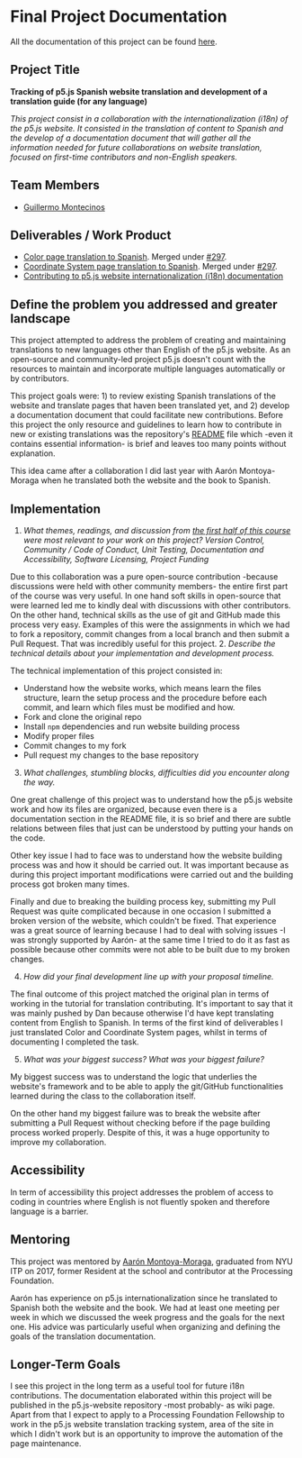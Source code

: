 # Final Project Documentation

All the documentation of this project can be found [here](https://github.com/guillemontecinos/itp_fall_2018_open_source_studio/blob/master/final_project/documentation.md).

## Project Title

**Tracking of p5.js Spanish website translation and development of a translation guide (for any language)**

*This project consist in a collaboration with the internationalization (i18n) of the p5.js website. It consisted in the translation of content to Spanish and the develop of a documentation document that will gather all the information needed for future collaborations on website translation, focused on first-time contributors and non-English speakers.*

## Team Members

* [Guillermo Montecinos](https://github.com/guillemontecinos)

## Deliverables / Work Product

* [Color page translation to Spanish](https://p5js.org/es/learn/color.html). Merged under [#297](https://github.com/processing/p5.js-website/pull/297).
* [Coordinate System page translation to Spanish](https://p5js.org/es/learn/coordinate-system-and-shapes.html). Merged under [#297](https://github.com/processing/p5.js-website/pull/297).
* [Contributing to p5.js website internationalization (i18n) documentation](https://github.com/guillemontecinos/itp_fall_2018_open_source_studio/blob/master/final_project/i18n_contribution.md)

## Define the problem you addressed and greater landscape

This project attempted to address the problem of creating and maintaining translations to new languages other than English of the p5.js website. As an open-source and community-led project p5.js doesn't count with the resources to maintain and incorporate multiple languages automatically or by contributors.

This project goals were: 1) to review existing Spanish translations of the website and translate pages that haven been translated yet, and 2) develop a documentation document that could facilitate new contributions. Before this project the only resource and guidelines to learn how to contribute in new or existing translations was the repository's [README](https://github.com/processing/p5.js-website) file which -even it contains essential information- is brief and leaves too many points without explanation.

This idea came after a collaboration I did last year with Aarón Montoya-Moraga when he translated both the website and the book to Spanish.

## Implementation
1. _What themes, readings, and discussion from [the first half of this course](https://github.com/Open-Source-Studio-at-ITP/Syllabus) were most relevant to your work on this project? Version Control, Community / Code of Conduct, Unit Testing, Documentation and Accessibility, Software Licensing, Project Funding_

Due to this collaboration was a pure open-source contribution -because discussions were held with other community members- the entire first part of the course was very useful. In one hand soft skills in open-source that were learned led me to kindly deal with discussions with other contributors. On the other hand, technical skills as the use of git and GitHub made this process very easy. Examples of this were the assignments in which we had to fork a repository, commit changes from a local branch and then submit a Pull Request. That was incredibly useful for this project.
2. _Describe the technical details about your implementation and development process._

The technical implementation of this project consisted in:
* Understand how the website works, which means learn the files structure, learn the setup process and the procedure before each commit, and learn which files must be modified and how.
* Fork and clone the original repo
* Install `npm` dependencies and run website building process
* Modify proper files
* Commit changes to my fork
* Pull request my changes to the base repository

3. _What challenges, stumbling blocks, difficulties did you encounter along the way._

One great challenge of this project was to understand how the p5.js website work and how its files are organized, because even there is a documentation section in the README file, it is so brief and there are subtle relations between files that just can be understood by putting your hands on the code.

Other key issue I had to face was to understand how the website building process was and how it should be carried out. It was important because as during this project important modifications were carried out and the building process got broken many times.

Finally and due to breaking the building process key, submitting my Pull Request was quite complicated because in one occasion I submitted a broken version of the website, which couldn't be fixed. That experience was a great source of learning because I had to deal with solving issues -I was strongly supported by Aarón- at the same time I tried to do it as fast as possible because other commits were not able to be built due to my broken changes.

4. _How did your final development line up with your proposal timeline._

The final outcome of this project matched the original plan in terms of working in the tutorial for translation contributing. It's important to say that it was mainly pushed by Dan because otherwise I'd have kept translating content from English to Spanish. In terms of the first kind of deliverables I just translated Color and Coordinate System pages, whilst in terms of documenting I completed the task.

5. _What was your biggest success? What was your biggest failure?_

My biggest success was to understand the logic that underlies the website's framework and to be able to apply the git/GitHub functionalities learned during the class to the collaboration itself.

On the other hand my biggest failure was to break the website after submitting a Pull Request without checking before if the page building process worked properly. Despite of this, it was a huge opportunity to improve my collaboration.

## Accessibility

In term of accessibility this project addresses the problem of access to coding in countries where English is not fluently spoken and therefore language is a barrier.

## Mentoring

This project was mentored by [Aarón Montoya-Moraga](https://github.com/montoyamoraga), graduated from NYU ITP on 2017, former Resident at the school and contributor at the Processing Foundation.

Aarón has experience on p5.js internationalization since he translated to Spanish both the website and the book. We had at least one meeting per week in which we discussed the week progress and the goals for the next one. His advice was particularly useful when organizing and defining the goals of the translation documentation.

## Longer-Term Goals

I see this project in the long term as a useful tool for future i18n contributions. The documentation elaborated within this project will be published in the p5.js-website repository -most probably- as wiki page. Apart from that I expect to apply to a Processing Foundation Fellowship to work in the p5.js website translation tracking system, area of the site in which I didn't work but is an opportunity to improve the automation of the page maintenance.
